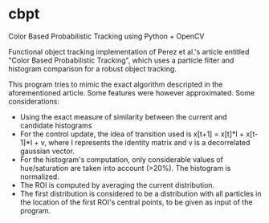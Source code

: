 # cbpt
Color Based Probabilistic Tracking using Python + OpenCV

Functional object tracking implementation of Perez et al.'s article entitled "Color Based Probabilistic Tracking",
which uses a particle filter and histogram comparison for a robust object tracking.

This program tries to mimic the exact algorithm descripted in the aforementioned article. Some features were however 
approximated. Some considerations:
* Using the exact measure of similarity between the current and candidate histograms
* For the control update, the idea of transition used is x[t+1] = x[t]*I + x[t-1]*I + v, 
where I represents the identity matrix and v is a decorrelated gaussian vector.
* For the histogram's computation, only considerable values of hue/saturation are taken into account (>20%). The histogram is normalized.
* The ROI is computed by averaging the current distribution.
* The first distribution is considered to be a distribution with all particles in the location of the first ROI's central points, to be given as input of the program.
